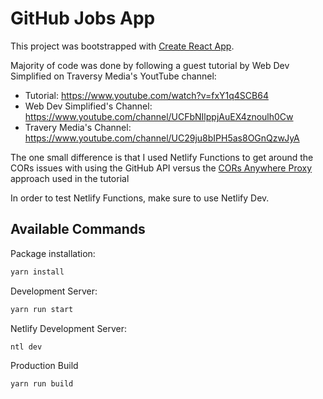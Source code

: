 # GitHub Jobs App

This project was bootstrapped with [Create React App](https://github.com/facebook/create-react-app).

Majority of code was done by following a guest tutorial by Web Dev Simplified on Traversy Media's YoutTube channel:
* Tutorial: https://www.youtube.com/watch?v=fxY1q4SCB64
* Web Dev Simplified's Channel: https://www.youtube.com/channel/UCFbNIlppjAuEX4znoulh0Cw
* Travery Media's Channel: https://www.youtube.com/channel/UC29ju8bIPH5as8OGnQzwJyA

The one small difference is that I used Netlify Functions to get around the CORs issues with using
the GitHub API versus the [CORs Anywhere Proxy](https://cors-anywhere.herokuapp.com/) approach used in the tutorial

In order to test Netlify Functions, make sure to use Netlify Dev.

## Available Commands

Package installation:

```bash
yarn install
```

Development Server:
```bash
yarn run start
```

Netlify Development Server:
```bash
ntl dev
```

Production Build
```bash
yarn run build
```
